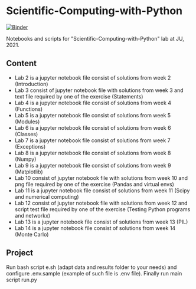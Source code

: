 # Scientific-Computing-with-Python
[![Binder](http://mybinder.org/badge.svg)](https://mybinder.org/v2/gh/w-alek/Scientific-Computing-with-Python/master)


Notebooks and scripts for "Scientific-Computing-with-Python" lab at JU, 2021. 

## Content

* Lab 2 is a jupyter notebook file consist of solutions from week 2 (Introduction)
* Lab 3 consist of jupyter notebook file with solutions from week 3 and text file required by one of the exercise (Statements)
* Lab 4 is a jupyter notebook file consist of solutions from week 4 (Functions)
* Lab 5 is a jupyter notebook file consist of solutions from week 5 (Modules)
* Lab 6 is a jupyter notebook file consist of solutions from week 6 (Classes)
* Lab 7 is a jupyter notebook file consist of solutions from week 7 (Exceptions)
* Lab 8 is a jupyter notebook file consist of solutions from week 8 (Numpy)
* Lab 9 is a jupyter notebook file consist of solutions from week 9 (Matplotlib)
* Lab 10 consist of jupyter notebook file with solutions from week 10 and png file required by one of the exercise (Pandas and virtual envs)
* Lab 11 is a jupyter notebook file consist of solutions from week 11 (Scipy and numerical computing)
* Lab 12 consist of jupyter notebook file with solutions from week 12 and script test file required by one of the exercise (Testing Python programs and networkx)
* Lab 13 is a jupyter notebook file consist of solutions from week 13 (PIL)
* Lab 14 is a jupyter notebook file consist of solutions from week 14 (Monte Carlo)

## Project 
Run bash script e.sh (adapt data and results folder to your needs) and configure .env.sample (example of such file is .env file). Finally run main script run.py


